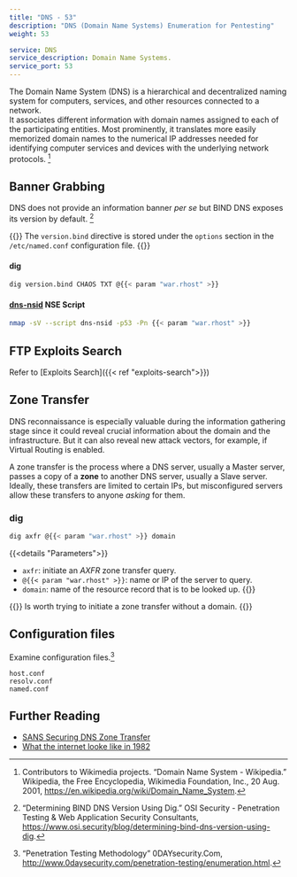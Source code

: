 ```yaml
---
title: "DNS - 53"
description: "DNS (Domain Name Systems) Enumeration for Pentesting"
weight: 53

service: DNS
service_description: Domain Name Systems.
service_port: 53
---
```

The Domain Name System (DNS) is a hierarchical and decentralized naming system for computers, services, and other resources connected to a network.  
It associates different information with domain names assigned to each of the participating entities. Most prominently, it translates more easily memorized domain names to the numerical IP addresses needed for identifying computer services and devices with the underlying network protocols.  [^wiki-dns]

## Banner Grabbing

DNS does not provide an information banner _per se_ but BIND DNS exposes its version by default. [^dns-banner-grabbing]

{{<hint info>}}
The `version.bind` directive is stored under the `options` section in the `/etc/named.conf` configuration file.
{{</hint>}}

#### dig

```sh
dig version.bind CHAOS TXT @{{< param "war.rhost" >}}
```

#### [dns-nsid](https://nmap.org/nsedoc/scripts/dns-nsid.html) NSE Script

```sh
nmap -sV --script dns-nsid -p53 -Pn {{< param "war.rhost" >}}
```

## FTP Exploits Search

Refer to [Exploits Search]({{< ref "exploits-search">}})

## Zone Transfer

DNS reconnaissance is especially valuable during the information gathering stage since it could reveal crucial information about the domain and the infrastructure. But it can also reveal new attack vectors, for example, if Virtual Routing is enabled.

A zone transfer is the process where a DNS server, usually a Master server, passes a copy of a **zone** to another DNS server, usually a Slave server. Ideally, these transfers are limited to certain IPs, but misconfigured servers allow these transfers to anyone _asking_ for them.

### dig
```sh
dig axfr @{{< param "war.rhost" >}} domain
```
{{<details "Parameters">}}
- `axfr`: initiate an *AXFR* zone transfer query.
- `@{{< param "war.rhost" >}}`: name or IP of the server to query.
- `domain`: name of the resource record that is to be looked up.
{{</details>}}

{{<hint info>}}
Is worth trying to initiate a zone transfer without a domain.
{{</hint>}}

## Configuration files

Examine configuration files.[^0daysec-enum]

```
host.conf
resolv.conf
named.conf
```

## Further Reading

- [SANS Securing DNS Zone Transfer](https://www.sans.org/reading-room/whitepapers/dns/securing-dns-zone-transfer-868)
- [What the internet looke like in 1982](https://blog.ted.com/what-the-internet-looked-like-in-1982-a-closer-look-at-danny-hillis-vintage-directory-of-users/)

[^wiki-dns]: Contributors to Wikimedia projects. “Domain Name System - Wikipedia.” Wikipedia, the Free Encyclopedia, Wikimedia Foundation, Inc., 20 Aug. 2001, https://en.wikipedia.org/wiki/Domain_Name_System.
[^0daysec-enum]: “Penetration Testing Methodology” 0DAYsecurity.Com, http://www.0daysecurity.com/penetration-testing/enumeration.html.
[^dns-banner-grabbing]: “Determining BIND DNS Version Using Dig.” OSI Security - Penetration Testing & Web Application Security Consultants, https://www.osi.security/blog/determining-bind-dns-version-using-dig.
